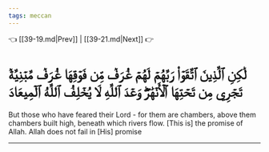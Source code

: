 ```yaml
---
tags: meccan
---
```


👈 [[39-19.md|Prev]] | [[39-21.md|Next]] 👉

# لَٰكِنِ ٱلَّذِينَ ٱتَّقَوۡاْ رَبَّهُمۡ لَهُمۡ غُرَفٞ مِّن فَوۡقِهَا غُرَفٞ مَّبۡنِيَّةٞ تَجۡرِي مِن تَحۡتِهَا ٱلۡأَنۡهَٰرُۖ وَعۡدَ ٱللَّهِ لَا يُخۡلِفُ ٱللَّهُ ٱلۡمِيعَادَ

But those who have feared their Lord - for them are chambers, above them chambers built high, beneath which rivers flow. [This is] the promise of Allah. Allah does not fail in [His] promise

---

